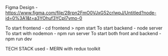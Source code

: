 
Figma Design - https://www.figma.com/file/28rpn2FmO0VJxG52crlwpJ/Untitled?node-id=0%3A1&t=a3YOhuf3YCpl7vmo-0

To start frontend - cd frontend > npm start
To start backend -  node server
To start with nodemon - npm run server
To start both front and backend - npm run dev

TECH STACK used - MERN with redux toolkit 


